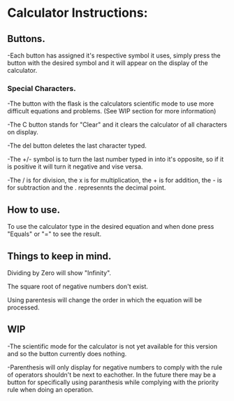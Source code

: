 # Calculator Instructions:

## Buttons.

-Each button has assigned it's respective symbol it uses, simply press the button with the desired symbol and it will appear on the display of the calculator.

### Special Characters.

-The button with the flask is the calculators scientific mode to use more difficult equations and problems. (See WIP section for more information)

-The C button stands for "Clear" and it clears the calculator of all characters on display.

-The del button deletes the last character typed.

-The +/- symbol is to turn the last number typed in into it's opposite, so if it is positive it will turn it negative and vise versa.

-The / is for division, the x is for multiplication, the + is for addition, the - is for subtraction and the . represennts the decimal point.

## How to use.

To use the calculator type in the desired equation and when done press "Equals" or "=" to see the result.

## Things to keep in mind.

Dividing by Zero will show "Infinity".

The square root of negative numbers don't exist.

Using parentesis will change the order in which the equation will be processed.

## WIP

-The scientific mode for the calculator is not yet available for this version and so the button currently does nothing.

-Parenthesis will only display for negative numbers to comply with the rule of operators shouldn't be next to eachother. In the future there may be a button for specifically using paranthesis while complying with the priority rule when doing an operation.
